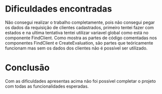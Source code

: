 # Dificuldades encontradas

Não consegui realizar o trabalho completamente, pois não consegui pegar os dados da requisição de clientes cadastrados, primeiro tentei fazer com estados e na ultima tentativa tentei utilizar variavel global como está no componente FindClient. Como mostra as partes de código comentadas nos componentes FindClient e CreateEvaluation, são partes que teóricamente funcionam mas sem os dados dos clientes não é possível ser utilizado.

# Conclusão
Com as dificuldades apresentas acima não foi possível completar o projeto com todas as funcionalidades esperadas.